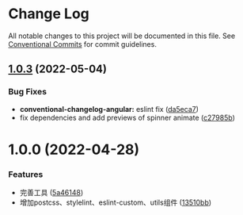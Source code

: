 # Change Log

All notable changes to this project will be documented in this file.
See [Conventional Commits](https://conventionalcommits.org) for commit guidelines.

## [1.0.3](https://github.com/Vinsea/toolkit/compare/v1.0.2...v1.0.3) (2022-05-04)


### Bug Fixes

* **conventional-changelog-angular:** eslint fix ([da5eca7](https://github.com/Vinsea/toolkit/commit/da5eca77f5b83bfd1f7b46e7bdf28295ca410d03))
* fix dependencies and add previews of spinner animate ([c27985b](https://github.com/Vinsea/toolkit/commit/c27985b4c7e1f8163190b5608983336ea1e2931d))





# 1.0.0 (2022-04-28)


### Features

* 完善工具 ([5a46148](https://gitee.com/Vinsea/toolkit/commits/5a461483b4d5fa87ae68927361d1678fc97a100f))
* 增加postcss、stylelint、eslint-custom、utils组件 ([13510bb](https://gitee.com/Vinsea/toolkit/commits/13510bbba41d6db8c9b63722de9bb531bf81bd92))
